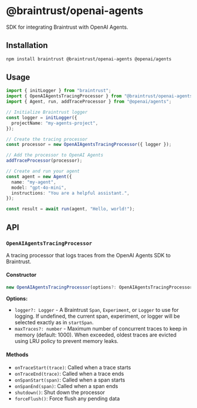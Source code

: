 # @braintrust/openai-agents

SDK for integrating Braintrust with OpenAI Agents.

## Installation

```bash
npm install braintrust @braintrust/openai-agents @openai/agents
```

## Usage

```typescript
import { initLogger } from "braintrust";
import { OpenAIAgentsTracingProcessor } from "@braintrust/openai-agents";
import { Agent, run, addTraceProcessor } from "@openai/agents";

// Initialize Braintrust logger
const logger = initLogger({
  projectName: "my-agents-project",
});

// Create the tracing processor
const processor = new OpenAIAgentsTracingProcessor({ logger });

// Add the processor to OpenAI Agents
addTraceProcessor(processor);

// Create and run your agent
const agent = new Agent({
  name: "my-agent",
  model: "gpt-4o-mini",
  instructions: "You are a helpful assistant.",
});

const result = await run(agent, "Hello, world!");
```

## API

### `OpenAIAgentsTracingProcessor`

A tracing processor that logs traces from the OpenAI Agents SDK to Braintrust.

#### Constructor

```typescript
new OpenAIAgentsTracingProcessor(options?: OpenAIAgentsTracingProcessorOptions)
```

**Options:**

- `logger?: Logger` - A Braintrust `Span`, `Experiment`, or `Logger` to use for logging. If undefined, the current span, experiment, or logger will be selected exactly as in `startSpan`.
- `maxTraces?: number` - Maximum number of concurrent traces to keep in memory (default: 1000). When exceeded, oldest traces are evicted using LRU policy to prevent memory leaks.

#### Methods

- `onTraceStart(trace)`: Called when a trace starts
- `onTraceEnd(trace)`: Called when a trace ends
- `onSpanStart(span)`: Called when a span starts
- `onSpanEnd(span)`: Called when a span ends
- `shutdown()`: Shut down the processor
- `forceFlush()`: Force flush any pending data

